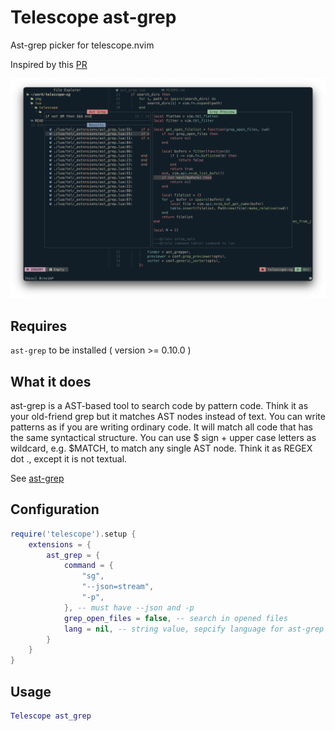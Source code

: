 # Telescope ast-grep

Ast-grep picker for telescope.nvim

Inspired by this [PR](https://github.com/nvim-telescope/telescope.nvim/pull/2611)

![](./img/telescope-sg.png)

## Requires
  `ast-grep` to be installed ( version >= 0.10.0 )

## What it does
  ast-grep is a AST-based tool to search code by pattern code. Think it as your old-friend grep but it matches AST nodes instead of text. You can write patterns as if you are writing ordinary code. It will match all code that has the same syntactical structure. You can use $ sign + upper case letters as wildcard, e.g. $MATCH, to match any single AST node. Think it as REGEX dot ., except it is not textual.

See [ast-grep](https://ast-grep.github.io/)

## Configuration

```lua
require('telescope').setup {
    extensions = {
        ast_grep = {
            command = {
                "sg",
                "--json=stream",
                "-p",
            }, -- must have --json and -p
            grep_open_files = false, -- search in opened files
            lang = nil, -- string value, sepcify language for ast-grep `nil` for default
        }
    }
}
```

## Usage
```lua
Telescope ast_grep
```
